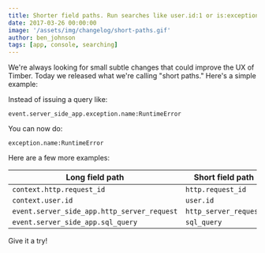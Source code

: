 ```yaml
---
title: Shorter field paths. Run searches like user.id:1 or is:exception.
date: 2017-03-26 00:00:00
image: '/assets/img/changelog/short-paths.gif'
author: ben_johnson
tags: [app, console, searching]
---
```


We're always looking for small subtle changes that could improve the UX of Timber.
Today we released what we're calling "short paths." Here's a simple example:

Instead of issuing a query like:

```
event.server_side_app.exception.name:RuntimeError
```

You can now do:

```
exception.name:RuntimeError
```

Here are a few more examples:

| Long field path | Short field path |
|-----------------|------------------|
| `context.http.request_id` | `http.request_id` |
| `context.user.id` | `user.id` |
| `event.server_side_app.http_server_request` | `http_server_request` |
| `event.server_side_app.sql_query` | `sql_query` |

Give it a try!